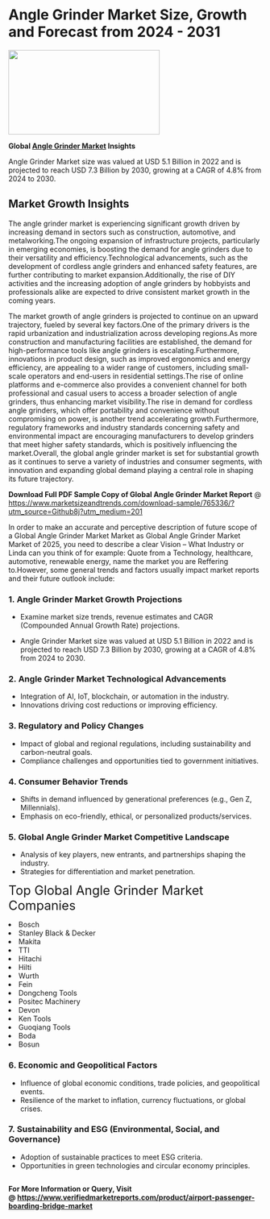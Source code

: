 <H1>Angle Grinder Market Size, Growth and Forecast from 2024 - 2031</H1><img class="aligncenter size-medium wp-image-584254" src="https://thirdeyenews.in/wp-content/uploads/2024/09/Global-Market-Research-300x168.jpeg" alt="" width="300" height="168" /><p><strong>Global&nbsp;<a href="https://www.marketsizeandtrends.com/download-sample/765336/?utm_source=Github8j?utm_medium=201">Angle Grinder Market</a> Insights</strong></p><p>Angle Grinder Market size was valued at USD 5.1 Billion in 2022 and is projected to reach USD 7.3 Billion by 2030, growing at a CAGR of 4.8% from 2024 to 2030.</p><p><h2>Market Growth Insights</h2> <p>The angle grinder market is experiencing significant growth driven by increasing demand in sectors such as construction, automotive, and metalworking.The ongoing expansion of infrastructure projects, particularly in emerging economies, is boosting the demand for angle grinders due to their versatility and efficiency.Technological advancements, such as the development of cordless angle grinders and enhanced safety features, are further contributing to market expansion.Additionally, the rise of DIY activities and the increasing adoption of angle grinders by hobbyists and professionals alike are expected to drive consistent market growth in the coming years.</p> <p>The market growth of angle grinders is projected to continue on an upward trajectory, fueled by several key factors.One of the primary drivers is the rapid urbanization and industrialization across developing regions.As more construction and manufacturing facilities are established, the demand for high-performance tools like angle grinders is escalating.Furthermore, innovations in product design, such as improved ergonomics and energy efficiency, are appealing to a wider range of customers, including small-scale operators and end-users in residential settings.The rise of online platforms and e-commerce also provides a convenient channel for both professional and casual users to access a broader selection of angle grinders, thus enhancing market visibility.The rise in demand for cordless angle grinders, which offer portability and convenience without compromising on power, is another trend accelerating growth.Furthermore, regulatory frameworks and industry standards concerning safety and environmental impact are encouraging manufacturers to develop grinders that meet higher safety standards, which is positively influencing the market.Overall, the global angle grinder market is set for substantial growth as it continues to serve a variety of industries and consumer segments, with innovation and expanding global demand playing a central role in shaping its future trajectory.</p> <p><span class=""><strong>Download Full PDF Sample Copy of Global Angle Grinder Market Report</strong> @ <a href="https://www.marketsizeandtrends.com/download-sample/765336/?utm_source=Github8j?utm_medium=201" target="_blank">https://www.marketsizeandtrends.com/download-sample/765336/?utm_source=Github8j?utm_medium=201</a></span></p><p>In order to make an accurate and perceptive description of future scope of a Global&nbsp;Angle Grinder Market Market as Global&nbsp;Angle Grinder Market Market of 2025, you need to describe a clear Vision &ndash; What Industry or Linda can you think of for example: Quote from a Technology, healthcare, automotive, renewable energy, name the market you are Reffering to.However, some general trends and factors usually impact market reports and their future outlook include:</p><h3>1.&nbsp;<strong>Angle Grinder Market Growth Projections</strong></h3><ul><li>Examine market size trends, revenue estimates and CAGR (Compounded Annual Growth Rate) projections.</li><li><p>Angle Grinder Market size was valued at USD 5.1 Billion in 2022 and is projected to reach USD 7.3 Billion by 2030, growing at a CAGR of 4.8% from 2024 to 2030.</p></li></ul><h3>2.&nbsp;<strong>Angle Grinder Market Technological Advancements</strong></h3><ul><li>Integration of AI, IoT, blockchain, or automation in the industry.</li><li>Innovations driving cost reductions or improving efficiency.</li></ul><h3>3.&nbsp;<strong>Regulatory and Policy Changes</strong></h3><ul><li>Impact of global and regional regulations, including sustainability and carbon-neutral goals.</li><li>Compliance challenges and opportunities tied to government initiatives.</li></ul><h3>4.&nbsp;<strong>Consumer Behavior Trends</strong></h3><ul><li>Shifts in demand influenced by generational preferences (e.g., Gen Z, Millennials).</li><li>Emphasis on eco-friendly, ethical, or personalized products/services.</li></ul><h3>5.&nbsp;<strong>Global Angle Grinder Market Competitive Landscape</strong></h3><ul><li>Analysis of key players, new entrants, and partnerships shaping the industry.</li><li>Strategies for differentiation and market penetration.</li></ul><p data-pm-slice="1 1 []"><span style="color: inherit; font-family: inherit; font-size: 25px;">Top Global Angle Grinder Market Companies</span></p><div class="" data-test-id=""><p><li> Bosch</li><li> Stanley Black & Decker</li><li> Makita</li><li> TTI</li><li> Hitachi</li><li> Hilti</li><li> Wurth</li><li> Fein</li><li> Dongcheng Tools</li><li> Positec Machinery</li><li> Devon</li><li> Ken Tools</li><li> Guoqiang Tools</li><li> Boda</li><li> Bosun</li></p></div><h3>6.&nbsp;<strong>Economic and Geopolitical Factors</strong></h3><ul><li>Influence of global economic conditions, trade policies, and geopolitical events.</li><li>Resilience of the market to inflation, currency fluctuations, or global crises.</li></ul><h3>7.&nbsp;<strong>Sustainability and ESG (Environmental, Social, and Governance)</strong></h3><ul><li>Adoption of sustainable practices to meet ESG criteria.</li><li>Opportunities in green technologies and circular economy principles.</li></ul><h2><strong style="font-size: 14px;">For More Information or Query, Visit @&nbsp;</strong><a style="background-color: #ffffff; font-size: 14px;" href="https://www.marketsizeandtrends.com/report/angle-grinder-market/" target="_blank">https://www.verifiedmarketreports.com/product/airport-passenger-boarding-bridge-market</a></h2>